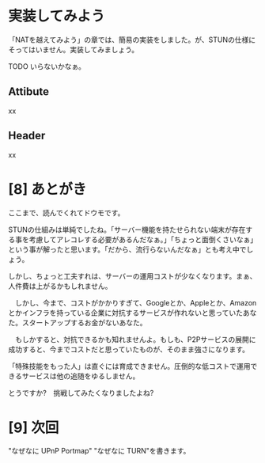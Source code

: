 # 実装してみよう

「NATを越えてみよう」の章では、簡易の実装をしました。が、STUNの仕様にそってはいません。実装してみましょう。

TODO いらないかなぁ。

## Attibute
xx

## Header
xx




# [8] あとがき

ここまで、読んでくれてドウモです。

STUNの仕組みは単純でしたね。「サーバー機能を持たせられない端末が存在する事を考慮してアレコレする必要があるんだなぁ。」「ちょっと面倒くさいなぁ」という事が解ったと思います。「だから、流行らないんだなぁ」とも考え中でしょう。


しかし、ちょっと工夫すれは、サーバーの運用コストが少なくなります。まぁ、人件費は上がるかもしれません。


　しかし、今まで、コストがかかりすぎて、Googleとか、Appleとか、Amazonとかインフラを持っている企業に対抗するサービスが作れないと思っていたあなた。スタートアップするお金がないあなた。
 

　もしかすると、対抗できるかも知れませんよ。もしも、P2Pサービスの展開に成功すると、今までコストだと思っていたものが、そのまま強さになります。
 
 
 「特殊技能をもった人」は直ぐには育成できません。圧倒的な低コストで運用できるサービスは他の追随をゆるしません。

 
 とうですか?　挑戦してみたくなりましたよね?



# [9] 次回

"なぜなに UPnP Portmap" "なぜなに TURN"を書きます。













